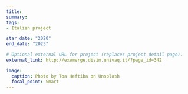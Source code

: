 ```yaml
---
title: 
summary: 
tags:
- Italian project

star_date: "2020"
end_date: "2023"

# Optional external URL for project (replaces project detail page).
external_link: http://exemerge.disim.univaq.it/?page_id=342 

image:
  caption: Photo by Toa Heftiba on Unsplash
  focal_point: Smart
---
```

